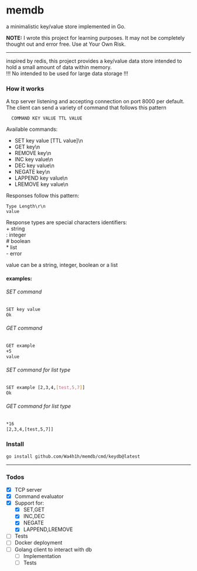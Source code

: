 # memdb
a minimalistic key/value store implemented in Go.

**NOTE:** I wrote this project for learning purposes. It may not be completely thought out and error free. Use at Your Own Risk.

---

inspired by redis, this project provides a key/value data store intended to hold a small amount of data within memory.<br>
!!! No intended to be used for large data storage !!!

### How it works
A tcp server listening and accepting connection on port 8000 per default. The client can send a variety of command that follows this pattern
```
  COMMAND KEY VALUE TTL VALUE
```
Available commands:
* SET key value [TTL value]\n
* GET key\n
* REMOVE key\n
* INC key value\n
* DEC key value\n
* NEGATE key\n
* LAPPEND key value\n
* LREMOVE key value\n

Responses follow this pattern:
```
Type Length\r\n
value
```
Response types are special characters identifiers:<br>
    + string<br>
    : integer<br>
    # boolean<br>
    * list<br>
    - error

value can be a string, integer, boolean or a list

#### examples:
###### SET command
```bash
SET key value
Ok
```
###### GET command
```bash
GET example
+5
value
```
###### SET command for list type
```bash
SET example [2,3,4,[test,5,7]]
Ok
```
###### GET command for list type
```bash
*16
[2,3,4,[test,5,7]]
```
### Install
```bash
go install github.com/Wa4h1h/memdb/cmd/keydb@latest
```
---

### Todos
- [X] TCP server
- [X] Command evaluator
- [X] Support for:
  - [X] SET,GET
  - [X] INC,DEC
  - [X] NEGATE
  - [X] LAPPEND,LREMOVE
- [ ] Tests
- [ ] Docker deployment
- [ ] Golang client to interact with db
  - [ ] Implementation
  - [ ] Tests